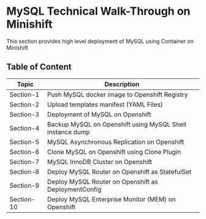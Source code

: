 # MySQL Technical Walk-Through on Minishift
This section provides high level deployment of MySQL using Container on Minishift
## Table of Content
| Topic | Description |
| ------|-------------|
| Section-1 | Push MySQL docker image to Openshift Registry |
| Section-2 | Upload templates manifest (YAML Files) |
| Section-3 | Deployment of MySQL on Openshift |
| Section-4 | Backup MySQL on Openshift using MySQL Shell instance dump |
| Section-5 | MySQL Asynchronous Replication on Openshift |
| Section-6 | Clone MySQL on Openshift using Clone Plugin |
| Section-7 | MySQL InnoDB Cluster on Openshift |
| Section-8 | Deploy MySQL Router on Openshift as StatefulSet |
| Section-9 | Deploy MySQL Router on Openshift as DeploymentConfig |
| Section-10 | Deploy MySQL Enterprise Monitor (MEM) on Openshift |
